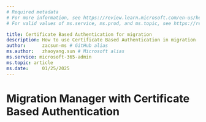 ```yaml
---
# Required metadata
# For more information, see https://review.learn.microsoft.com/en-us/help/platform/learn-editor-add-metadata?branch=main
# For valid values of ms.service, ms.prod, and ms.topic, see https://review.learn.microsoft.com/en-us/help/platform/metadata-taxonomies?branch=main

title: Certificate Based Authentication for migration
description: How to use Certificate Based Authentication in migration
author:      zacsun-ms # GitHub alias
ms.author:   zhaoyang.sun # Microsoft alias
ms.service: microsoft-365-admin
ms.topic: article
ms.date:     01/25/2025
---
```


# Migration Manager with Certificate Based Authentication

